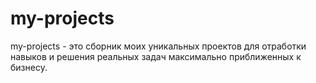 # my-projects

my-projects - это сборник моих уникальных проектов для отработки навыков и решения реальных задач максимально приближенных к бизнесу.
